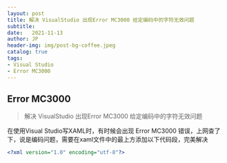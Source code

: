 ```yaml
---
layout: post
title: 解决 VisualStudio 出现Error MC3000 给定编码中的字符无效问题
subtitle:
date:   2021-11-13
author: JP
header-img: img/post-bg-coffee.jpeg
catalog: true
tags:
- Visual Studio
- Error MC3000
---
```


## Error MC3000

> 解决 VisualStudio 出现Error MC3000 给定编码中的字符无效问题

在使用Visual Studio写XAML时，有时候会出现 Error MC3000 错误，上网查了下，说是编码问题，需要在xaml文件中的最上方添加以下代码段，完美解决

```xml
<?xml version="1.0" encoding="utf-8"?>
```
